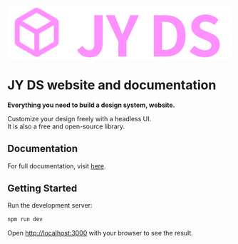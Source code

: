 [![JY DS logo](public/images/web-logo.svg)](https://jiyoon-ds-web.vercel.app/)

# JY DS website and documentation

**Everything you need to build a design system, website.**

Customize your design freely with a headless UI.\
It is also a free and open-source library.

## Documentation

For full documentation, visit [here](https://jiyoon-ds-web.vercel.app/).

## Getting Started

Run the development server:

```bash
npm run dev
```

Open [http://localhost:3000](http://localhost:3000) with your browser to see the result.
